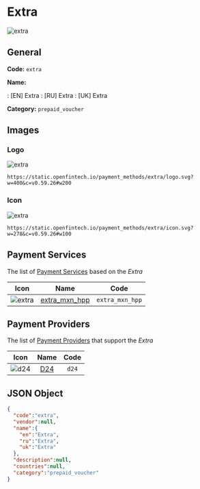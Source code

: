 
# Extra 
![extra](https://static.openfintech.io/payment_methods/extra/logo.svg?w=400&c=v0.59.26#w200)  

## General 
**Code:** `extra` 
 
**Name:** 
 
:	[EN] Extra 
:	[RU] Extra 
:	[UK] Extra 
 
**Category:** `prepaid_voucher` 
 

## Images 

### Logo 
![extra](https://static.openfintech.io/payment_methods/extra/logo.svg?w=400&c=v0.59.26#w200)  

```
https://static.openfintech.io/payment_methods/extra/logo.svg?w=400&c=v0.59.26#w200
```  

### Icon 
![extra](https://static.openfintech.io/payment_methods/extra/icon.svg?w=278&c=v0.59.26#w100)  

```
https://static.openfintech.io/payment_methods/extra/icon.svg?w=278&c=v0.59.26#w100
```  

## Payment Services 
 
The list of [Payment Services](/payment-services/) based on the _Extra_ 

|Icon|Name|Code| 
|:---:|:---:|:---:| 
|![extra](https://static.openfintech.io/payment_methods/extra/icon.svg?w=278&c=v0.59.26#w100) |[extra_mxn_hpp](/payment-services/extra_mxn_hpp/)|`extra_mxn_hpp`| 
 

## Payment Providers 
 
The list of [Payment Providers](/payment-providers/) that support the _Extra_ 

|Icon|Name|Code| 
|:---:|:---:|:---:| 
|![d24](https://static.openfintech.io/payment_providers/d24/icon.svg?w=278&c=v0.59.26#w100) |[D24](/payment-providers/d24/)|`d24`| 
 

## JSON Object 

```json
{
  "code":"extra",
  "vendor":null,
  "name":{
    "en":"Extra",
    "ru":"Extra",
    "uk":"Extra"
  },
  "description":null,
  "countries":null,
  "category":"prepaid_voucher"
}
```  
